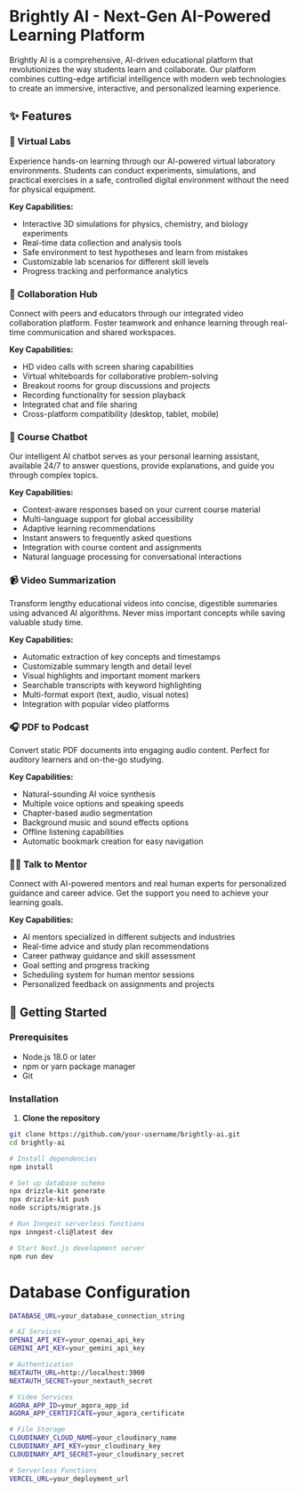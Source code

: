 # Brightly AI - Next-Gen AI-Powered Learning Platform

Brightly AI is a comprehensive, AI-driven educational platform that revolutionizes the way students learn and collaborate. Our platform combines cutting-edge artificial intelligence with modern web technologies to create an immersive, interactive, and personalized learning experience.

## ✨ Features

### 🔬 Virtual Labs
Experience hands-on learning through our AI-powered virtual laboratory environments. Students can conduct experiments, simulations, and practical exercises in a safe, controlled digital environment without the need for physical equipment.

**Key Capabilities:**
- Interactive 3D simulations for physics, chemistry, and biology experiments
- Real-time data collection and analysis tools
- Safe environment to test hypotheses and learn from mistakes
- Customizable lab scenarios for different skill levels
- Progress tracking and performance analytics

### 👥 Collaboration Hub
Connect with peers and educators through our integrated video collaboration platform. Foster teamwork and enhance learning through real-time communication and shared workspaces.

**Key Capabilities:**
- HD video calls with screen sharing capabilities
- Virtual whiteboards for collaborative problem-solving
- Breakout rooms for group discussions and projects
- Recording functionality for session playback
- Integrated chat and file sharing
- Cross-platform compatibility (desktop, tablet, mobile)

### 🤖 Course Chatbot
Our intelligent AI chatbot serves as your personal learning assistant, available 24/7 to answer questions, provide explanations, and guide you through complex topics.

**Key Capabilities:**
- Context-aware responses based on your current course material
- Multi-language support for global accessibility
- Adaptive learning recommendations
- Instant answers to frequently asked questions
- Integration with course content and assignments
- Natural language processing for conversational interactions

### 📹 Video Summarization
Transform lengthy educational videos into concise, digestible summaries using advanced AI algorithms. Never miss important concepts while saving valuable study time.

**Key Capabilities:**
- Automatic extraction of key concepts and timestamps
- Customizable summary length and detail level
- Visual highlights and important moment markers
- Searchable transcripts with keyword highlighting
- Multi-format export (text, audio, visual notes)
- Integration with popular video platforms

### 🎧 PDF to Podcast
Convert static PDF documents into engaging audio content. Perfect for auditory learners and on-the-go studying.

**Key Capabilities:**
- Natural-sounding AI voice synthesis
- Multiple voice options and speaking speeds
- Chapter-based audio segmentation
- Background music and sound effects options
- Offline listening capabilities
- Automatic bookmark creation for easy navigation

### 👨‍🏫 Talk to Mentor
Connect with AI-powered mentors and real human experts for personalized guidance and career advice. Get the support you need to achieve your learning goals.

**Key Capabilities:**
- AI mentors specialized in different subjects and industries
- Real-time advice and study plan recommendations
- Career pathway guidance and skill assessment
- Goal setting and progress tracking
- Scheduling system for human mentor sessions
- Personalized feedback on assignments and projects

## 🚀 Getting Started

### Prerequisites
- Node.js 18.0 or later
- npm or yarn package manager
- Git

### Installation

1. **Clone the repository**
  ```bash
  git clone https://github.com/your-username/brightly-ai.git
  cd brightly-ai

# Install dependencies
npm install

# Set up database schema
npx drizzle-kit generate
npx drizzle-kit push
node scripts/migrate.js

# Run Inngest serverless functions
npx inngest-cli@latest dev

# Start Next.js development server
npm run dev
```
# Database Configuration
```bash
DATABASE_URL=your_database_connection_string

# AI Services
OPENAI_API_KEY=your_openai_api_key
GEMINI_API_KEY=your_gemini_api_key

# Authentication
NEXTAUTH_URL=http://localhost:3000
NEXTAUTH_SECRET=your_nextauth_secret

# Video Services
AGORA_APP_ID=your_agora_app_id
AGORA_APP_CERTIFICATE=your_agora_certificate

# File Storage
CLOUDINARY_CLOUD_NAME=your_cloudinary_name
CLOUDINARY_API_KEY=your_cloudinary_key
CLOUDINARY_API_SECRET=your_cloudinary_secret

# Serverless Functions
VERCEL_URL=your_deployment_url
```